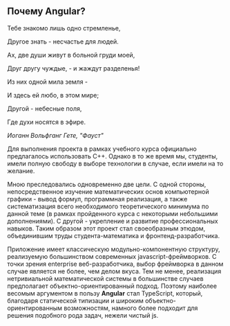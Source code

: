 ## Почему Angular?

<p align="right">

Тебе знакомо лишь одно стремленье,

Другое знать - несчастье для людей.

Ах, две души живут в больной груди моей,

Друг другу чуждые, - и жаждут разделенья!



Из них одной мила земля -

И здесь ей любо, в этом мире;

Другой - небесные поля,

Где духи носятся в эфире.



*Иоганн Вольфганг Гете, "Фауст"*

</p>

Для выполнения проекта в рамках учебного курса официально предлагалось использовать C++. Однако в то же время мы, студенты, имели полную свободу в выборе технологии в случае, если имели на то желание.

Мною преследовались одновременно две цели. С одной стороны, непосредственное изучение математических основ компьютерной графики - вывод формул, программная реализация, а также систематизация всего необходимого теоретического минимума по данной теме (в рамках пройденного курса с некоторыми небольшими дополнениями). С другой - укрепление и развитие профессиональных навыков. Таким образом этот проект стал своеобразным этюдом, объединившим труды студента-математика и фронтенд-разработчика.

Приложение имеет классическую модульно-компонентную структуру, реализуемую большинством современных javascript-фреймворков. С точки зрения enterprise веб-разработчика, выбор фреймворка в данном случае является не более, чем делом вкуса. Тем не менее, реализация нетривиальной математической системы в большинстве случаев предполагает объектно-ориентированный подход. Поэтому наиболее весомым аргументом в пользу **Angular** стал TypeScript, который, благодаря статической типизации и широким объектно-ориентированным возможностям, намного более подходит для решения подобного рода задач, нежели чистый js.